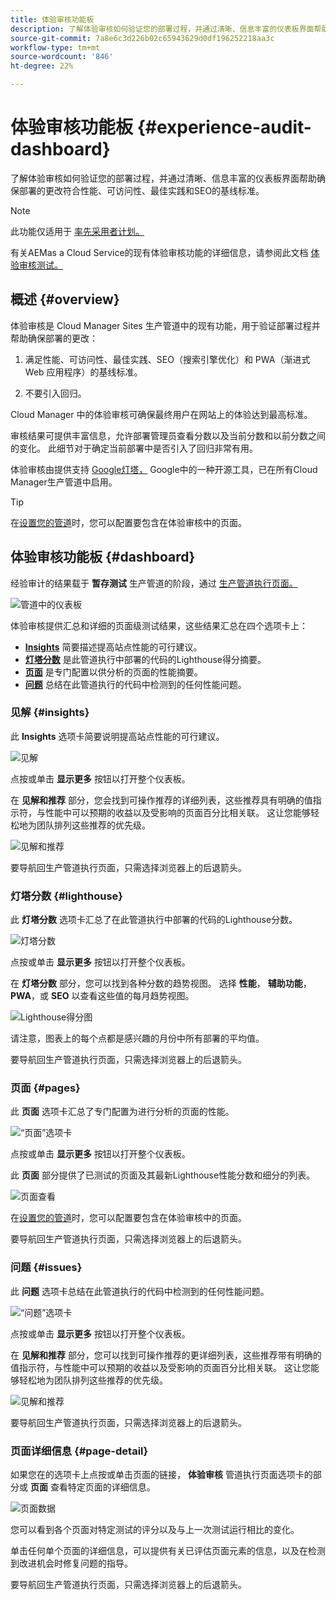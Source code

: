 ```yaml
---
title: 体验审核功能板
description: 了解体验审核如何验证您的部署过程，并通过清晰、信息丰富的仪表板界面帮助确保部署的更改符合性能、可访问性、最佳实践和SEO的基线标准。
source-git-commit: 7a8e6c3d226b02c65943629d0df196252218aa3c
workflow-type: tm+mt
source-wordcount: '846'
ht-degree: 22%

---
```



# 体验审核功能板 {#experience-audit-dashboard}


了解体验审核如何验证您的部署过程，并通过清晰、信息丰富的仪表板界面帮助确保部署的更改符合性能、可访问性、最佳实践和SEO的基线标准。

>[!NOTE]
>
>此功能仅适用于 [率先采用者计划。](/help/implementing/cloud-manager/release-notes/current.md#early-adoption)
>
>有关AEMas a Cloud Service的现有体验审核功能的详细信息，请参阅此文档 [体验审核测试。](/help/implementing/cloud-manager/experience-audit-testing.md)

## 概述 {#overview}

体验审核是 Cloud Manager Sites 生产管道中的现有功能，用于验证部署过程并帮助确保部署的更改：

1. 满足性能、可访问性、最佳实践、SEO（搜索引擎优化）和 PWA（渐进式 Web 应用程序）的基线标准。

1. 不要引入回归。

Cloud Manager 中的体验审核可确保最终用户在网站上的体验达到最高标准。

审核结果可提供丰富信息，允许部署管理员查看分数以及当前分数和以前分数之间的变化。 此细节对于确定当前部署中是否引入了回归非常有用。

体验审核由提供支持 [Google灯塔，](https://developer.chrome.com/docs/lighthouse/overview/) Google中的一种开源工具，已在所有Cloud Manager生产管道中启用。

>[!TIP]
>
>在[设置您的管道](/help/implementing/cloud-manager/configuring-pipelines/configuring-production-pipelines.md#full-stack-code)时，您可以配置要包含在体验审核中的页面。

## 体验审核功能板 {#dashboard}

经验审计的结果载于 **暂存测试** 生产管道的阶段，通过 [生产管道执行页面。](/help/implementing/cloud-manager/deploy-code.md)

![管道中的仪表板](assets/dashboard.png)

体验审核提供汇总和详细的页面级测试结果，这些结果汇总在四个选项卡上：

* **[Insights](#insights)** 简要描述提高站点性能的可行建议。
* **[灯塔分数](#lighthouse)** 是此管道执行中部署的代码的Lighthouse得分摘要。
* **[页面](#pages)** 是专门配置以供分析的页面的性能摘要。
* **[问题](#issues)** 总结在此管道执行的代码中检测到的任何性能问题。

### 见解 {#insights}

此 **Insights** 选项卡简要说明提高站点性能的可行建议。

![见解](assets/insights.png)

点按或单击 **显示更多** 按钮以打开整个仪表板。

在 **见解和推荐** 部分，您会找到可操作推荐的详细列表，这些推荐具有明确的值指示符，与性能中可以预期的收益以及受影响的页面百分比相关联。 这让您能够轻松地为团队排列这些推荐的优先级。

![见解和推荐](assets/insights-recommendations.png)

要导航回生产管道执行页面，只需选择浏览器上的后退箭头。

### 灯塔分数 {#lighthouse}

此 **灯塔分数** 选项卡汇总了在此管道执行中部署的代码的Lighthouse分数。

![灯塔分数](assets/lighthouse.png)

点按或单击 **显示更多** 按钮以打开整个仪表板。

在 **灯塔分数** 部分，您可以找到各种分数的趋势视图。 选择 **性能**， **辅助功能**， **PWA**，或 **SEO** 以查看这些值的每月趋势视图。

![Lighthouse得分图](assets/lighthouse-scores.png)

请注意，图表上的每个点都是感兴趣的月份中所有部署的平均值。

要导航回生产管道执行页面，只需选择浏览器上的后退箭头。

### 页面 {#pages}

此 **页面** 选项卡汇总了专门配置为进行分析的页面的性能。

![“页面”选项卡](assets/pages.png)

点按或单击 **显示更多** 按钮以打开整个仪表板。

此 **页面** 部分提供了已测试的页面及其最新Lighthouse性能分数和细分的列表。

![页面查看](assets/pages-view.png)

在[设置您的管道](/help/implementing/cloud-manager/configuring-pipelines/configuring-production-pipelines.md#full-stack-code)时，您可以配置要包含在体验审核中的页面。

要导航回生产管道执行页面，只需选择浏览器上的后退箭头。

### 问题 {#issues}

此 **问题** 选项卡总结在此管道执行的代码中检测到的任何性能问题。

![“问题”选项卡](assets/issues.png)

点按或单击 **显示更多** 按钮以打开整个仪表板。

在 **见解和推荐** 部分，您可以找到可操作推荐的更详细列表，这些推荐带有明确的值指示符，与性能中可以预期的收益以及受影响的页面百分比相关联。 这让您能够轻松地为团队排列这些推荐的优先级。

![见解和推荐](assets/insights-recommendations.png)

要导航回生产管道执行页面，只需选择浏览器上的后退箭头。

### 页面详细信息 {#page-detail}

如果您在的选项卡上点按或单击页面的链接， **体验审核** 管道执行页面选项卡的部分或 **页面** 查看特定页面的详细信息。

![页面数据](assets/page-data.png)

您可以看到各个页面对特定测试的评分以及与上一次测试运行相比的变化。

单击任何单个页面的详细信息，可以提供有关已评估页面元素的信息，以及在检测到改进机会时修复问题的指导。

要导航回生产管道执行页面，只需选择浏览器上的后退箭头。
